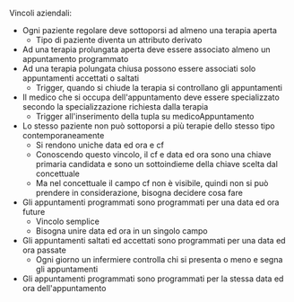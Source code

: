 Vincoli aziendali:
* Ogni paziente regolare deve sottoporsi ad almeno una terapia aperta
  * Tipo di paziente diventa un attributo derivato
* Ad una terapia prolungata aperta deve essere associato almeno un appuntamento programmato
* Ad una terapia polungata chiusa possono essere associati solo appuntamenti accettati o saltati
  * Trigger, quando si chiude la terapia si controllano gli appuntamenti
* Il medico che si occupa dell'appuntamento deve essere specializzato secondo la specializzazione richiesta dalla terapia
  * Trigger all'inserimento della tupla su medicoAppuntamento
* Lo stesso paziente non può sottoporsi a più terapie dello stesso tipo contemporaneamente
  * Si rendono uniche data ed ora e cf
  * Conoscendo questo vincolo, il cf e data ed ora sono una chiave primaria candidata e sono un sottoindieme della chiave scelta dal concettuale
  * Ma nel concettuale il campo cf non è visibile, quindi non si può prendere in considerazione, bisogna decidere cosa fare
* Gli appuntamenti programmati sono programmati per una data ed ora future
  * Vincolo semplice
  * Bisogna unire data ed ora in un singolo campo
* Gli appuntamenti saltati ed accettati sono programmati per una data ed ora passate
  * Ogni giorno un infermiere controlla chi si presenta o meno e segna gli appuntamenti
* Gli appuntamenti programmati sono programmati per la stessa data ed ora dell'appuntamento
